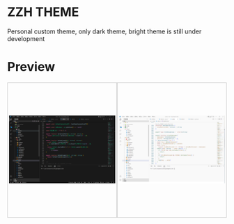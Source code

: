 # ZZH THEME

Personal custom theme, only dark theme, bright theme is still under development

# Preview

<p style="display: flex;align-items: center;
justify-content: space-around;">
    <a style="display: block ;padding: 0.2rem; border:1px solid #ccc" href="https://marketplace.visualstudio.com/items?itemName=langlang.zzh-theme">
        <img style="width: 100%; height: 300px;  object-fit: contain;" src="./preview/zzhtheme-dark.png" alt="zzhtheme-dark" />
    </a>
    <a style="display: block;padding: 0.2rem; border:1px solid #ccc"" href="https://marketplace.visualstudio.com/items?itemName=langlang.zzh-theme">
        <img style="width: 100%;height: 300px;  object-fit: contain;" src="./preview/zzhtheme-light.png" alt="zzhtheme-light" />
    </a>
</p>


